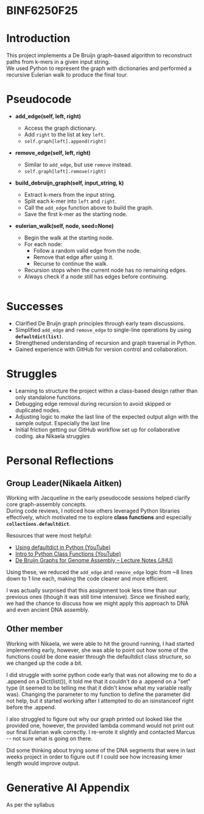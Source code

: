 # BINF6250F25
# Introduction
This project implements a De Bruijn graph–based algorithm to reconstruct paths from k-mers in a given input string.  
We used Python to represent the graph with dictionaries and performed a recursive Eulerian walk to produce the final tour.

# Pseudocode
- **add_edge(self, left, right)**
  - Access the graph dictionary.  
  - Add `right` to the list at key `left`.  
  - `self.graph[left].append(right)`

- **remove_edge(self, left, right)**
  - Similar to `add_edge`, but use `remove` instead.  
  - `self.graph[left].remove(right)`

- **build_debruijn_graph(self, input_string, k)**
  - Extract k-mers from the input string.  
  - Split each k-mer into `left` and `right`.  
  - Call the `add_edge` function above to build the graph.  
  - Save the first k-mer as the starting node.

- **eulerian_walk(self, node, seed=None)**
  - Begin the walk at the starting node.  
  - For each node:  
    - Follow a random valid edge from the node.  
    - Remove that edge after using it.  
    - Recurse to continue the walk.  
  - Recursion stops when the current node has no remaining edges.  
  - Always check if a node still has edges before continuing.

```
```
# Successes
- Clarified De Bruijn graph principles through early team discussions.  
- Simplified `add_edge` and `remove_edge` to single-line operations by using **`defaultdict(list)`**.  
- Strengthened understanding of recursion and graph traversal in Python.  
- Gained experience with GitHub for version control and collaboration.

# Struggles
- Learning to structure the project within a class-based design rather than only standalone functions.  
- Debugging edge removal during recursion to avoid skipped or duplicated nodes.  
- Adjusting logic to make the last line of the expected output align with the sample output. Especially the last line 
- Initial friction getting our GitHub workflow set up for collaborative coding. aka Nikaela struggles

# Personal Reflections
## Group Leader(Nikaela Aitken)
Working with Jacqueline in the early pseudocode sessions helped clarify core graph-assembly concepts.  
During code reviews, I noticed how others leveraged Python libraries effectively, which motivated me to explore **class functions** and especially **`collections.defaultdict`**.  

Resources that were most helpful:  
- [Using defaultdict in Python (YouTube)](https://www.youtube.com/watch?v=JH4q65dZPvY)  
- [Intro to Python Class Functions (YouTube)](https://www.youtube.com/watch?v=UtkTd8UaxEo)  
- [De Bruijn Graphs for Genome Assembly – Lecture Notes (JHU)](https://www.cs.jhu.edu/~langmea/resources/lecture_notes/assembly_dbg.pdf)

Using these, we reduced the `add_edge` and `remove_edge` logic from ~8 lines down to 1 line each, making the code cleaner and more efficient.

I was actually surprised that this assignment took less time than our previous ones (though it was still time intensive). Since we finished early, we had the chance to discuss how we might apply this approach to DNA and even ancient DNA assembly.

## Other member
Working with Nikaela, we were able to hit the ground running, I had started implementing early, however, she was able to point out how some of
the functions could be done easier through the defaultdict class structure, so we changed up the code a bit.  

I did struggle with some python code early that was not allowing me to do a .append on a Dict(list()), it told me that it couldn't do a .append on 
a "set" type (it seemed to be telling me that it didn't know what my variable really was).  Changing the parameter to my function to define the parameter did not help, but it started working after I attempted to do an isinstanceof right before the .append.  

I also struggled to figure out why our graph printed out looked like the provided one, however, the provided lambda command would not print out our final Eulerian walk correctly.  I re-wrote it slightly and contacted Marcus -- not sure what is going on there.

Did some thinking about trying some of the DNA segments that were in last weeks project in order to figure out if I could see how increasing kmer length would improve output.

# Generative AI Appendix
As per the syllabus
